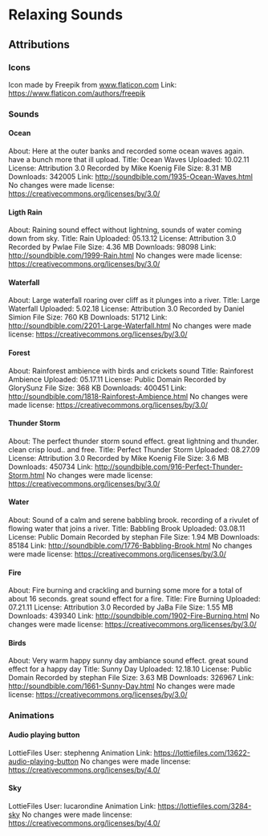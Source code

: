 # Relaxing Sounds

## Attributions

### Icons

Icon made by Freepik from www.flaticon.com
Link: https://www.flaticon.com/authors/freepik

### Sounds

#### Ocean

About: Here at the outer banks and recorded some ocean waves again. have a bunch more that ill upload.
Title: Ocean Waves
Uploaded: 10.02.11
License: Attribution 3.0
Recorded by Mike Koenig
File Size: 8.31 MB
Downloads: 342005
Link: http://soundbible.com/1935-Ocean-Waves.html
No changes were made
license: https://creativecommons.org/licenses/by/3.0/

#### Ligth Rain

About: Raining sound effect without lightning, sounds of water coming down from sky.
Title: Rain
Uploaded: 05.13.12
License: Attribution 3.0
Recorded by Pwlae
File Size: 4.36 MB
Downloads: 98098
Link: http://soundbible.com/1999-Rain.html
No changes were made
license: https://creativecommons.org/licenses/by/3.0/

#### Waterfall

About: Large waterfall roaring over cliff as it plunges into a river.
Title: Large Waterfall
Uploaded: 5.02.18
License: Attribution 3.0
Recorded by Daniel Simion
File Size: 760 KB
Downloads: 51712
Link: http://soundbible.com/2201-Large-Waterfall.html
No changes were made
license: https://creativecommons.org/licenses/by/3.0/

#### Forest

About: Rainforest ambience with birds and crickets sound
Title: Rainforest Ambience
Uploaded: 05.17.11
License: Public Domain
Recorded by GlorySunz
File Size: 368 KB
Downloads: 400451
Link: http://soundbible.com/1818-Rainforest-Ambience.html
No changes were made
license: https://creativecommons.org/licenses/by/3.0/

#### Thunder Storm

About: The perfect thunder storm sound effect. great lightning and thunder. clean crisp loud.. and free.
Title: Perfect Thunder Storm
Uploaded: 08.27.09
License: Attribution 3.0
Recorded by Mike Koenig
File Size: 3.6 MB
Downloads: 450734
Link: http://soundbible.com/916-Perfect-Thunder-Storm.html
No changes were made
license: https://creativecommons.org/licenses/by/3.0/

#### Water

About: Sound of a calm and serene babbling brook. recording of a rivulet of flowing water that joins a river.
Title: Babbling Brook
Uploaded: 03.08.11
License: Public Domain
Recorded by stephan
File Size: 1.94 MB
Downloads: 85184
Link: http://soundbible.com/1776-Babbling-Brook.html
No changes were made
license: https://creativecommons.org/licenses/by/3.0/

#### Fire

About: Fire burning and crackling and burning some more for a total of about 16 seconds. great sound effect for a fire.
Title: Fire Burning
Uploaded: 07.21.11
License: Attribution 3.0
Recorded by JaBa
File Size: 1.55 MB
Downloads: 439340
Link: http://soundbible.com/1902-Fire-Burning.html
No changes were made
license: https://creativecommons.org/licenses/by/3.0/

#### Birds

About: Very warm happy sunny day ambiance sound effect. great sound effect for a happy day
Title: Sunny Day
Uploaded: 12.18.10
License: Public Domain
Recorded by stephan
File Size: 3.63 MB
Downloads: 326967
Link: http://soundbible.com/1661-Sunny-Day.html
No changes were made
license: https://creativecommons.org/licenses/by/3.0/

### Animations

#### Audio playing button

LottieFiles User: stephenng
Animation Link: https://lottiefiles.com/13622-audio-playing-button
No changes were made
lincense: https://creativecommons.org/licenses/by/4.0/

#### Sky

LottieFiles User: lucarondine
Animation Link: https://lottiefiles.com/3284-sky
No changes were made
lincense: https://creativecommons.org/licenses/by/4.0/
